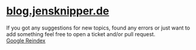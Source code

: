 # [blog.jensknipper.de](https://blog.jensknipper.de)

If you got any suggestions for new topics, found any errors or just want to add something feel free to open a ticket and/or pull request.  
[Google Reindex](https://www.google.com/ping?sitemap=https://blog.jensknipper.de/sitemap.xml)